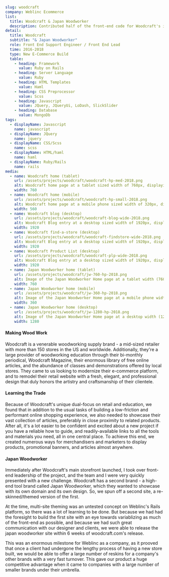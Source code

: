 ```yml
slug: woodcraft
company: Weblinc Ecommerce
list:
  title: Woodcraft & Japan Woodworker
  description: Contributed half of the front-end code for Woodcraft's initial build and then took over front-end leadership of new feature work on the project. Led the development of a reskin of the same app to showcase their more upscale tool brand, Japan Woodworker.
detail:
  title: Woodcraft
  subtitle: "& Japan Woodworker"
  role: Front End Support Engineer / Front End Lead
  time: 2016-2018
  type: New E-Commerce Build
  table:
    - heading: Framework
      value: Ruby on Rails
    - heading: Server Language
      value: Ruby
    - heading: HTML Templates
      value: Haml
    - heading: CSS Preprocessor
      value: Scss
    - heading: Javascript
      value: JQuery, JQueryUi, LoDash, SlickSlider
    - heading: Database
      value: MongoDb
tags:
  - displayName: Javascript
    name: javascript
  - displayName: JQuery
    name: jquery
  - displayName: CSS/Scss
    name: scss
  - displayName: HTML/haml
    name: haml
  - displayName: Ruby/Rails
    name: rails
media:
  - name: Woodcraft home (tablet)
    url: /assets/projects/woodcraft/woodcraft-hp-med-2018.png
    alt: Woodcraft home page at a tablet sized width of 760px, displaying the following; in the header, there is a side-navigation button, the woodcraft logo, and a cart icon with 0 product, as well as a find-a-store button. In the main content area there is a banner ad for JET woodworking machine products, a row with a carousel of products, 3 more full-width banner ads, a carousel of popular product categories, and a crousel of popular brands.  In the footer, there are links to woodcraft's articles and blogs, links and phone numbers for shipping and returns, customer care, and to talk to an expert, an email sign up form offering 10% off, a gift cart ad, and a collection of footer links under the categories customer care, about us, policies, and resources.  At the very bottom there are links to woodcraft's twitter, instagram, pinterest, twitter, and facebook accounts, and a copyright message @2018 by woodcraft supply LLC
    width: 760
  - name: Woodcraft home (mobile)
    url: /assets/projects/woodcraft/woodcraft-hp-small-2018.png
    alt: Woodcraft home page at a mobile phone sized width of 320px, displaying the following; in the header, there is a side-navigation button, the woodcraft logo, and a cart icon with 0 product, as well as a find-a-store button. In the main content area there is a banner ad for JET woodworking machine products, a row with a carousel of products, 3 more full-width banner ads, a carousel of popular product categories, and a crousel of popular brands.  In the footer, there are links to woodcraft's articles and blogs, links and phone numbers for shipping and returns, customer care, and to talk to an expert, an email sign up form offering 10% off, a gift cart ad, and a collection of footer links under the categories customer care, about us, policies, and resources.  At the very bottom there are links to woodcraft's twitter, instagram, pinterest, twitter, and facebook accounts, and a copyright message @2018 by woodcraft supply LLC
    width: 560
  - name: Woodcraft blog (desktop)
    url: /assets/projects/woodcraft/woodcraft-blog-wide-2018.png
    alt: Woodcraft Blog entry at a desktop sized width of 1920px, displaying the following; in the header, there are navigation links, a search bar, the woodcraft logo, an account icon and a cart icon with 0 products, as well as a find-a-store button.  In the main content area there is a blog entry on the right, entitled "Woodcraft adds second black dog salvage topcoat to its finishing line", published by author sharon on july 18, 2018, and tagged "woodworking adventures" and "Press Releases".  To the left of the article is a list of links for blog categories, with the number of articles in that caregory listed next to each. This list can be used to narrow down the number of articles listed. Above the article, there are links to the article's parent categories (articles and home) and a link to share the article.  Below the article is a space for comments, and a button to add a comment, but there are no comments on this article at present.  In the footer, there are links to woodcraft's articles and blogs, links and phone numbers for shipping and returns, customer care, and to talk to an expert, an email sign up form offering 10% off, a gift cart ad, and a collection of footer links under the categories customer care, about us, policies, and resources.  At the very bottom there are links to woodcraft's twitter, instagram, pinterest, twitter, and facebook accounts, and a copyright message @2018 by woodcraft supply LLC
    width: 1920
  - name: Woodcraft find-a-store (desktop)
    url: /assets/projects/woodcraft/woodcraft-findstore-wide-2018.png
    alt: Woodcraft Blog entry at a desktop sized width of 1920px, displaying the following; in the header, there are navigation links, a search bar, the woodcraft logo, an account icon and a cart icon with 0 products, as well as a find-a-store button. In the main content area there is a banner add about becoming a franchisee of woodcraft, then a side-by-side map and list of the 3 closest woodcraft locations , then a list of links to all woodcraft US locations, about 60 of them, grouped by state.  In the footer, there are links to woodcraft's articles and blogs, links and phone numbers for shipping and returns, customer care, and to talk to an expert, an email sign up form offering 10% off, a gift cart ad, and a collection of footer links under the categories customer care, about us, policies, and resources.  At the very bottom there are links to woodcraft's twitter, instagram, pinterest, twitter, and facebook accounts, and a copyright message @2018 by woodcraft supply LLC
    width: 1920
  - name: Woodcraft Product List (desktop)
    url: /assets/projects/woodcraft/woodcraft-plp-wide-2018.png
    alt: Woodcraft Blog entry at a desktop sized width of 1920px, displaying the following; in the header, there are navigation links, a search bar, the woodcraft logo, an account icon and a cart icon with 0 products, as well as a find-a-store button.  In the main content area, there is a list of products in the "Hardware" category, displayed 4 per row.  Above the list, there is a category title, "hardware", a carousel with featured products in this category, a sort-by dropdown, and a compare-items feature with no items currently selected.  To the left of the product list is a list of product filters (with the number of products under each filter to the right) that can be used to narrow down the list of products by brand, type, diameter, finish, or price. In the footer, there are links to woodcraft's articles and blogs, links and phone numbers for shipping and returns, customer care, and to talk to an expert, an email sign up form offering 10% off, a gift cart ad, and a collection of footer links under the categories customer care, about us, policies, and resources.  At the very bottom there are links to woodcraft's twitter, instagram, pinterest, twitter, and facebook accounts, and a copyright message @2018 by woodcraft supply LLC
    width: 1920
  - name: Japan Woodworker home (tablet)
    url: /assets/projects/woodcraft/jw-760-hp-2018.png
    alt: Image of the Japan Woodworker Home page at a tablet width (760px)
    width: 760
  - name: Japan Woodworker home (mobile)
    url: /assets/projects/woodcraft/jw-360-hp-2018.png
    alt: Image of the Japan Woodworker Home page at a mobile phone width (360px)
    width: 360
  - name: Japan Woodworker home (desktop)
    url: /assets/projects/woodcraft/jw-1280-hp-2018.png
    alt: Image of the Japan Woodworker Home page at a desktop width (1280px)
    width: 1280
```

#### Making Wood Work

Woodcraft is a venerable woodworking supply brand - a mid-sized retailer with more than 150 stores in the US and worldwide.  Additionally, they're a large provider of woodworking education through their bi-monthly periodical, Woodcraft Magazine, their enormous library of free online articles, and the abundance of classes and demonstrations offered by local stores.  They came to us looking to modernize their e-commerce platform, and to remodel their retail website with a fresh, elegant, and professional design that duly honors the artistry and craftsmanship of their clientele.

<SLIDER>

#### Learning the Trade

Because of Woodcraft's unique dual-focus on retail and education, we found that in addition to the usual tasks of building a low-friction and performant online shopping experience, we also needed to showcase their vast collection of articles, preferably in close proximity to related products.  After all, it's a lot easier to be confident and excited about a new project if you have a reliable how to guide, and readily-available links to all the tools and materials you need, all in one central place.  To achieve this end, we created numerous ways for merchandisers and marketers to display products, promotional banners, and articles almost anywhere.

#### Japan Woodworker

Immediately after Woodcraft's main storefront launched, I took over front-end leadership of the project, and the team and I were very quickly presented with a new challenge.  Woodcraft has a second brand - a high-end tool brand called Japan Woodworker, which they wanted to showcase with its own domain and its own design.  So, we spun off a second site, a re-skinned/themed version of the first.

At the time, multi-site theming was an untested concept on Weblinc's Rails platform, so there was a lot of learning to be done. But because we had had the foresight to build the first site with an eye towards variablizing as much of the front-end as possible, and because we had such great communication with our designer and clients, we were able to release the japan woodworker site within 6 weeks of woodcraft.com's release.

This was an enormous milestone for Weblinc as a company, as it prooved that once a client had undergone the lengthy process of having a new store built, we would be able to offer a large number of reskins for a company's other brands with a very fast turnover.  This gave our product a huge competitive advantage when it came to companies with a large number of smaller brands under their umbrella.